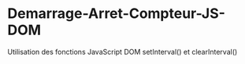 # Demarrage-Arret-Compteur-JS-DOM

Utilisation des fonctions JavaScript DOM setInterval() et clearInterval() 
